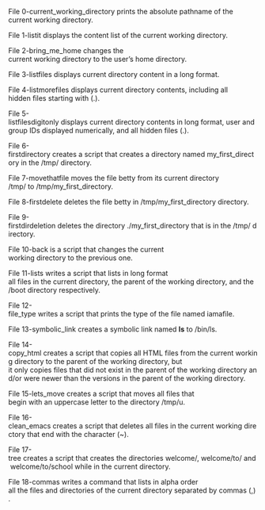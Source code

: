 File 0-current_working_directory prints the absolute pathname of the current working directory.

File 1-listit displays the content list of the current working directory. 
 
File 2-bring_me_home changes the current working directory to the user’s home directory. 
  
File 3-listfiles displays current directory content in a long format. 
  
File 4-listmorefiles displays current directory contents, including all hidden files starting with (.). 
  
File 5-listfilesdigitonly displays current directory contents in long format, user and group IDs displayed numerically, and all hidden files (.). 
  
File 6-firstdirectory creates a script that creates a directory named my_first_directory in the /tmp/ directory. 
  
File 7-movethatfile moves the file betty from its current directory /tmp/ to /tmp/my_first_directory. 
  
File 8-firstdelete deletes the file betty in /tmp/my_first_directory directory. 
  
File 9-firstdirdeletion deletes the directory ./my_first_directory that is in the /tmp/ directory. 
  
File 10-back is a script that changes the current working directory to the previous one. 
  
File 11-lists writes a script that lists in long format all files in the current directory, the parent of the working directory, and the /boot directory respectively. 
  
File 12-file_type writes a script that prints the type of the file named iamafile.  
  
File 13-symbolic_link creates a symbolic link named __ls__ to /bin/ls.  
  
File 14-copy_html creates a script that copies all HTML files from the current working directory to the parent of the working directory, but it only copies files that did not exist in the parent of the working directory and/or were newer than the versions in the parent of the working directory. 
  
File 15-lets_move creates a script that moves all files that begin with an uppercase letter to the directory /tmp/u. 
  
File 16-clean_emacs creates a script that deletes all files in the current working directory that end with the character (~). 
  
File 17-tree creates a script that creates the directories welcome/, welcome/to/ and welcome/to/school while in the current directory. 
  
File 18-commas writes a command that lists in alpha order all the files and directories of the current directory separated by commas (,).
